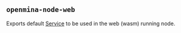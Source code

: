 ## `openmina-node-web`
Exports default [Service](src/service.rs) to be used in the web
(wasm) running node.
